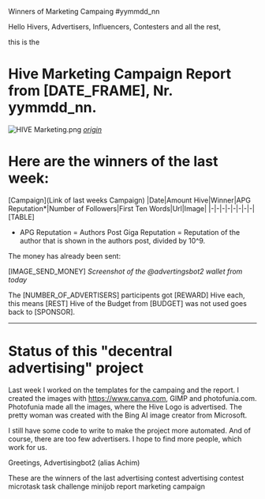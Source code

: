Winners of Marketing Campaing #yymmdd_nn

Hello Hivers, Advertisers, Influencers, Contesters and all the rest,

this is the
# Hive Marketing Campaign Report from [DATE_FRAME], Nr. yymmdd_nn.
![HIVE Marketing.png](https://files.peakd.com/file/peakd-hive/achimmertens/AKqchzabeuVfZ4Dio3CipS4qSJMBALn2bcSRbCxWziyEqTSacinMkaF6h3jk4as.png)
*[origin](https://photofunia.com/)*

# Here are the winners of the last week:
[Campaign](Link of last weeks Campaign)
|Date|Amount Hive|Winner|APG Reputation*|Number of Followers|First Ten Words|Url|Image|
|-|-|-|-|-|-|-|-|
[TABLE]

* APG Reputation = Authors Post Giga Reputation = Reputation of the author that is shown in the authors post, divided by 10^9.



The money has already been sent:

[IMAGE_SEND_MONEY]
*Screenshot of the @advertingsbot2 wallet from today*

The [NUMBER_OF_ADVERTISERS] participents got [REWARD] Hive each, this means [REST] Hive of the Budget from [BUDGET] was not used goes back to [SPONSOR].

---
# Status of this "decentral advertising" project


Last week I worked on the templates for the campaing and the report. I created the images with https://www.canva.com, GIMP and photofunia.com. Photofunia made all the images, where the Hive Logo is advertised. The pretty woman was created with the Bing AI image creator from Microsoft.

I still have some code to write to make the project more automated.
And of course, there are too few advertisers. I hope to find more people, which work for us.



Greetings, Advertisingbot2 (alias Achim)



These are the winners of the last advertising contest
advertising contest microtask task challenge minijob report marketing campaign
